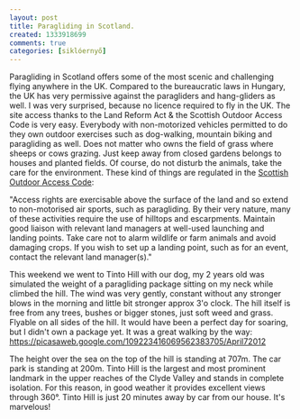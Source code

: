 ```yaml
---
layout: post
title: Paragliding in Scotland.
created: 1333918699
comments: true
categories: [siklóernyő]
---
```

Paragliding in Scotland offers some of the most scenic and challenging flying anywhere in the UK. Compared to the bureaucratic laws in Hungary, the UK has very permissive against the paragliders and hang-gliders as well. I was very surprised, because no licence required to fly in the UK. The site access thanks to the Land Reform Act & the Scottish Outdoor Access Code is very easy. Everybody with non-motorized vehicles permitted to do they own outdoor exercises such as dog-walking, mountain biking and paragliding as well. Does not matter who owns the field of grass where sheeps or cows grazing. Just keep away from closed gardens belongs to houses and planted fields. Of course, do not disturb the animals, take the care for the environment. These kind of things are regulated in the <a href="http://www.outdooraccess-scotland.com/">Scottish Outdoor Access Code</a>:

<quote>"Access rights are exercisable above the surface of the land and so extend to
non-motorised air sports, such as paragliding. By their very nature, many of
these activities require the use of hilltops and escarpments. Maintain good
liaison with relevant land managers at well-used launching and landing
points. Take care not to alarm wildlife or farm animals and avoid damaging
crops. If you wish to set up a landing point, such as for an event, contact
the relevant land manager(s)."</quote>

This weekend we went to Tinto Hill with our dog, my 2 years old was simulated the weight of a paragliding package sitting on my neck while climbed the hill. The wind was very gently, constant without any stronger blows in the morning and little bit stronger approx 3'o clock. The hill itself is free from any trees, bushes or bigger stones, just soft weed and grass. Flyable on all sides of the hill. It would have been a perfect day for soaring, but I didn't own a package yet. It was a great walking by the way: https://picasaweb.google.com/109223416069562383705/April72012

The height over the sea on the top of the hill is standing at 707m. The car park is standing at 200m. Tinto Hill is the largest and most prominent landmark in the upper reaches of the Clyde Valley and stands in complete isolation. For this reason, in good weather it provides excellent views through 360°. Tinto Hill is just 20 minutes away by car from our house. It's marvelous!
